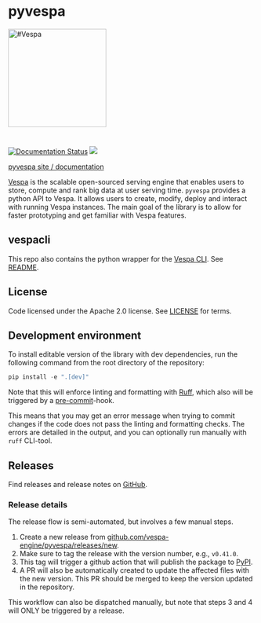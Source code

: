 <!-- Copyright Vespa.ai. Licensed under the terms of the Apache 2.0 license. See LICENSE in the project root. -->

# pyvespa

<picture>
  <source media="(prefers-color-scheme: dark)" srcset="https://vespa.ai/assets/vespa-ai-logo-heather.svg">
  <source media="(prefers-color-scheme: light)" srcset="https://vespa.ai/assets/vespa-ai-logo-rock.svg">
  <img alt="#Vespa" width="200" src="https://vespa.ai/assets/vespa-ai-logo-rock.svg" style="margin-bottom: 25px;">
</picture>

[![Documentation Status](https://readthedocs.org/projects/pyvespa/badge/?version=latest)](https://pyvespa.readthedocs.io/en/latest/?badge=latest)
<a href="https://cd.screwdriver.cd/pipelines/7055"><img src="https://cd.screwdriver.cd/pipelines/7055/badge"/></a>

[pyvespa site / documentation](https://pyvespa.readthedocs.io/en/latest/index.html)

[Vespa](https://vespa.ai/) is the scalable open-sourced serving engine that enables users to store,
compute and rank big data at user serving time.
`pyvespa` provides a python API to Vespa.
It allows users to create, modify, deploy and interact with running Vespa instances.
The main goal of the library is to allow for faster prototyping and get familiar with Vespa features.

## vespacli

This repo also contains the python wrapper for the [Vespa CLI](https://docs.vespa.ai/en/vespa-cli).
See [README](https://github.com/vespa-engine/pyvespa/tree/master/vespacli).

## License

Code licensed under the Apache 2.0 license. See [LICENSE](LICENSE) for terms.

## Development environment

To install editable version of the library with dev dependencies, run the following command from the root directory of the repository:

```python
pip install -e ".[dev]"
```

Note that this will enforce linting and formatting with [Ruff](https://github.com/astral-sh/ruff), which also will be triggered by a [pre-commit](https://pre-commit.com/)-hook.

This means that you may get an error message when trying to commit changes if the code does not pass the linting and formatting checks. The errors are detailed in the output, and you can optionally run manually with `ruff` CLI-tool.

## Releases

Find releases and release notes on [GitHub](https://github.com/vespa-engine/pyvespa/releases).

### Release details

The release flow is semi-automated, but involves a few manual steps.

1. Create a new release from [github.com/vespa-engine/pyvespa/releases/new](https://github.com/vespa-engine/pyvespa/releases/new).
2. Make sure to tag the release with the version number, e.g., `v0.41.0`.
3. This tag will trigger a github action that will publish the package to [PyPI](https://pypi.org/project/pyvespa/).
4. A PR will also be automatically created to update the affected files with the new version. This PR should be merged to keep the version updated in the repository.

This workflow can also be dispatched manually, but note that steps 3 and 4 will ONLY be triggered by a release.
